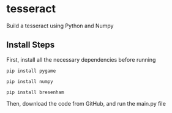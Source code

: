 # tesseract
Build a tesseract using Python and Numpy

## Install Steps
First, install all the necessary dependencies before running
```
pip install pygame
```
```
pip install numpy
```
```
pip install bresenham
```

Then, download the code from GitHub, and run the main.py file
